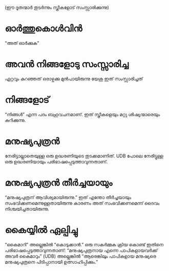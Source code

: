 (ഈ ദൂതന്മാർ തുടർന്നും സ്ത്രീകളോട് സംസ്സാരിക്കുന്നു)
# ഓർത്തുകൊൾവിൻ
“അത് ഓർക്കുക”
# അവൻ നിങ്ങളോടു സംസ്സാരിച്ച
ഏറ്റവും കുറഞ്ഞത് ഒരാഴ്ചക്കു മുൻപായിരുന്നു യേശു ഇത് സംസ്സാരിച്ചത്
# നിങ്ങളോട്
“നിങ്ങൾ” എന്ന പദം ബഹുവചനമാണ്. ഇത് സ്ത്രീകളെയും മറ്റു ശിഷ്യന്മാരെയും കുറിക്കുന്നു.
# മനുഷ്യപുത്രൻ
നേരിട്ടാല്ലാതെയുള്ള ഒരു ഉദ്ധരണിയുടെ തുടക്കമാണിത്. UDB പോലെ നേരിട്ടുള്ള ഒരു ഉദ്ധരണിയായും പരിഭാഷപ്പെടുത്താവുന്നതാണ്.
# മനുഷ്യപുത്രൻ തീർച്ചയായും
“മനുഷ്യപുത്രന് ആവിശ്യമായിരുന്നു.” ഇത് എന്തോ തീർച്ചയായും സംഭവിക്കണമെന്നുള്ളതായിരുന്നു കാരണം അത് സംഭവിക്കണമെന്ന് ദൈവം നിശ്ചയിച്ചതായിരുന്നു.
# കൈയ്യിൽ ഏല്പിച്ചു
“കൈമാറി” അല്ലെങ്കിൽ “കൊടുക്കാൻ.” ഒരു സകർമ്മക ക്രിയ കൊണ്ട് ഇതിനെ പരിഭാഷപ്പെടുത്താവുന്നതാണ്: “മനുഷ്യപുത്രനായ എന്നെ പാപികളായവർക്ക് അവർ കൈമാറും” (UDB) അല്ലെങ്കിൽ “ആരെങ്കിലും പാപികളായ മനുഷ്യരെ മനുഷ്യപുത്രനെ പിടിപ്പാനായി ഉത്സാഹിപ്പിക്കും.”
